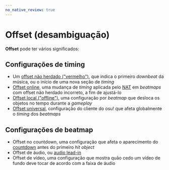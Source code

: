 ```yaml
---
no_native_review: true
---
```


# Offset (desambiguação)

**Offset** pode ter vários significados:

## Configurações de timing

- Um [offset não herdado ("vermelho")](/wiki/Beatmapping/Offset), que indica o primeiro *downbeat* da música, ou o início de uma nova seção de *timing*
- [Offset online](/wiki/Beatmap/Online_offset), uma mudança de *timing* aplicada pelo [NAT](/wiki/People/The_Team/Nomination_Assessment_Team) em *beatmaps* com offset não herdado incorreto, a fim de ajustá-lo
- [Offset local ("offline")](/wiki/Glossary/Local_song_offset), uma configuração por *beatmap* que desloca os objetos no tempo durante a *gameplay*
- [Offset universal](/wiki/Universal_offset), configuração do cliente do osu! que afeta globalmente o *timing* dos *beatmaps*

## Configurações de beatmap

- Offset no countdown, uma configuração que afeta o aparecimento do [countdown](/wiki/Beatmapping/Countdown) antes do primeiro *hit object*
- Offset de áudio, ou [audio lead-in](/wiki/Glossary/Lead-in)
- Offset de vídeo, uma configuração que mostra quão cedo um vídeo de fundo deve tocar de acordo com a faixa de áudio
